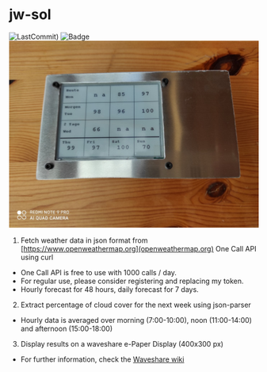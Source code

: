 # jw-sol
![LastCommit](https://img.shields.io/github/last-commit/jwieland2/jw-sol))
![Badge](https://img.shields.io/badge/made%20by-jwieland2-blue.svg)
![Photo](https://raw.githubusercontent.com/jwieland2/jw-sol/main/photo2.jpg)
1. Fetch weather data in json format from [https://www.openweathermap.org](openweathermap.org) One Call API using curl
* One Call API is free to use with 1000 calls / day.
* For regular use, please consider registering and replacing my token.
* Hourly forecast for 48 hours, daily forecast for 7 days.
2. Extract percentage of cloud cover for the next week using json-parser
* Hourly data is averaged over morning (7:00-10:00), noon (11:00-14:00) and afternoon (15:00-18:00)
3. Display results on a waveshare e-Paper Display (400x300 px)
* For further information, check the [Waveshare wiki](https://www.waveshare.com/wiki/Main_Page)